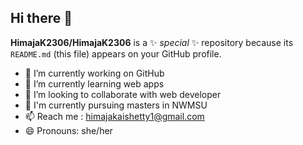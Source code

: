 ## Hi there 👋


**HimajaK2306/HimajaK2306** is a ✨ _special_ ✨ repository because its `README.md` (this file) appears on your GitHub profile.

- 🔭 I’m currently working on GitHub
- 🌱 I’m currently learning web apps
- 👯 I’m looking to collaborate with web developer
- 💬 I'm currently pursuing masters in NWMSU
- 📫 Reach me : himajakaishetty1@gmail.com
- 😄 Pronouns: she/her


